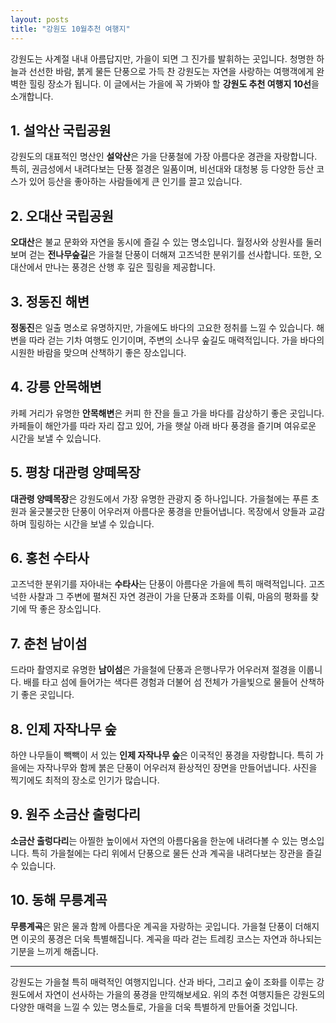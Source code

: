 ```yaml
---
layout: posts
title: "강원도 10월추천 여행지"
---
```



강원도는 사계절 내내 아름답지만, 가을이 되면 그 진가를 발휘하는 곳입니다. 청명한 하늘과 선선한 바람, 붉게 물든 단풍으로 가득 찬 강원도는 자연을 사랑하는 여행객에게 완벽한 힐링 장소가 됩니다. 이 글에서는 가을에 꼭 가봐야 할 **강원도 추천 여행지 10선**을 소개합니다.

## 1. 설악산 국립공원
강원도의 대표적인 명산인 **설악산**은 가을 단풍철에 가장 아름다운 경관을 자랑합니다. 특히, 권금성에서 내려다보는 단풍 절경은 일품이며, 비선대와 대청봉 등 다양한 등산 코스가 있어 등산을 좋아하는 사람들에게 큰 인기를 끌고 있습니다.

## 2. 오대산 국립공원
**오대산**은 불교 문화와 자연을 동시에 즐길 수 있는 명소입니다. 월정사와 상원사를 둘러보며 걷는 **전나무숲길**은 가을철 단풍이 더해져 고즈넉한 분위기를 선사합니다. 또한, 오대산에서 만나는 풍경은 산행 후 깊은 힐링을 제공합니다.

## 3. 정동진 해변
**정동진**은 일출 명소로 유명하지만, 가을에도 바다의 고요한 정취를 느낄 수 있습니다. 해변을 따라 걷는 기차 여행도 인기이며, 주변의 소나무 숲길도 매력적입니다. 가을 바다의 시원한 바람을 맞으며 산책하기 좋은 장소입니다.

## 4. 강릉 안목해변
카페 거리가 유명한 **안목해변**은 커피 한 잔을 들고 가을 바다를 감상하기 좋은 곳입니다. 카페들이 해안가를 따라 자리 잡고 있어, 가을 햇살 아래 바다 풍경을 즐기며 여유로운 시간을 보낼 수 있습니다.

## 5. 평창 대관령 양떼목장
**대관령 양떼목장**은 강원도에서 가장 유명한 관광지 중 하나입니다. 가을철에는 푸른 초원과 울긋불긋한 단풍이 어우러져 아름다운 풍경을 만들어냅니다. 목장에서 양들과 교감하며 힐링하는 시간을 보낼 수 있습니다.

## 6. 홍천 수타사
고즈넉한 분위기를 자아내는 **수타사**는 단풍이 아름다운 가을에 특히 매력적입니다. 고즈넉한 사찰과 그 주변에 펼쳐진 자연 경관이 가을 단풍과 조화를 이뤄, 마음의 평화를 찾기에 딱 좋은 장소입니다.

## 7. 춘천 남이섬
드라마 촬영지로 유명한 **남이섬**은 가을철에 단풍과 은행나무가 어우러져 절경을 이룹니다. 배를 타고 섬에 들어가는 색다른 경험과 더불어 섬 전체가 가을빛으로 물들어 산책하기 좋은 곳입니다.

## 8. 인제 자작나무 숲
하얀 나무들이 빽빽이 서 있는 **인제 자작나무 숲**은 이국적인 풍경을 자랑합니다. 특히 가을에는 자작나무와 함께 붉은 단풍이 어우러져 환상적인 장면을 만들어냅니다. 사진을 찍기에도 최적의 장소로 인기가 많습니다.

## 9. 원주 소금산 출렁다리
**소금산 출렁다리**는 아찔한 높이에서 자연의 아름다움을 한눈에 내려다볼 수 있는 명소입니다. 특히 가을철에는 다리 위에서 단풍으로 물든 산과 계곡을 내려다보는 장관을 즐길 수 있습니다.

## 10. 동해 무릉계곡
**무릉계곡**은 맑은 물과 함께 아름다운 계곡을 자랑하는 곳입니다. 가을철 단풍이 더해지면 이곳의 풍경은 더욱 특별해집니다. 계곡을 따라 걷는 트레킹 코스는 자연과 하나되는 기분을 느끼게 해줍니다.

---

강원도는 가을철 특히 매력적인 여행지입니다. 산과 바다, 그리고 숲이 조화를 이루는 강원도에서 자연이 선사하는 가을의 풍경을 만끽해보세요. 위의 추천 여행지들은 강원도의 다양한 매력을 느낄 수 있는 명소들로, 가을을 더욱 특별하게 만들어줄 것입니다.
